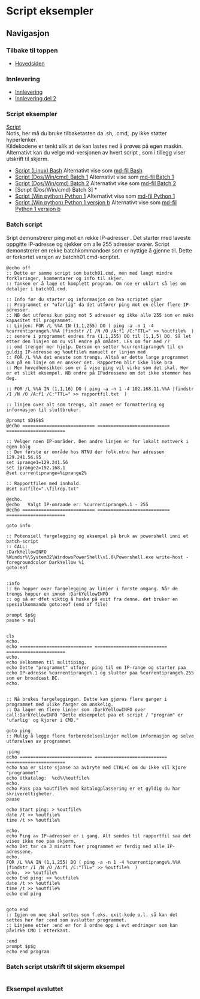# Script eksempler

## Navigasjon
### Tilbake til toppen
- [Hovedsiden](../README.md)
### Innlevering
- [Innlevering](../innlevering/innlevering001.md)
- [Innlevering del 2](../innlevering/innlevering002_lite_tekst_noe_kode.md)
### Script eksempler
[Script](./README.md)  
Notis, her må du bruke tilbaketasten da .sh, .cmd, .py ikke støtter hyperlenker.  
Kildekodene er tenkt slik at de kan lastes ned å prøves på egen maskin.  
Alternativt kan du velge md-versjonen av hvert script , som i tillegg viser utskrift til skjerm.  
- [Script (Linux) Bash](./bash01.sh) Alternativt vise som [md-fil Bash](./bash01_sh.md)  
- [Script (Dos/Win/cmd) Batch 1](./batch01.cmd) Alternativt vise som [md-fil Batch 1](./batch01_cmd.md)   
- [Script (Dos/Win/cmd) Batch 2](./batch02.cmd) Alternativt vise som [md-fil Batch 2](./batch02_cmd.md)  
- [Script (Dos/Win/cmd) Batch 3] *  
- [Script (Win python) Python 1](./python01.py) Alternativt vise som [md-fil Python 1](./python01_py.md)  
- [Script (Win python) Python 1 versjon b](./python01b.py) Alternativt vise som [md-fil Python 1 versjon b](./python01b_py.md)  
<!-- 
- [Script (Linux python) Python 2](./python02.py) NB ikke klar enda 
- [Script (OS uavhengig python) Python 3](./python03.py) NB ikke klar enda 
-->
### Batch script
Sript demonstrerer ping mot en rekke IP-adresser . Det starter med laveste oppgitte IP-adresse og sjekker om alle
255 adresser svarer. Script demonstrerer en rekke batchkommandoer som er nyttige å gjenne til. 
Dette er forkortet versjon av batchh01.cmd-scriptet.
```batch
@echo off
:: Dette er samme script som batch01.cmd, men med langt mindre forklaringer, kommentarer og info til skjer.
:: Tanken er å lage et komplett program. Om noe er uklart så les om detaljer i batch01.cmd.

:: Info før du starter og informasjon om hva scriptet gjør
:: Programmet er "ufarlig" da det utfører ping mot en eller flere IP-adresser.
:: NB det utføres kun ping mot 5 adresser og ikke alle 255 som er maks kapasitet til programmet.
:: Linjen: FOR /L %%A IN (1,1,255) DO ( ping -a -n 1 -4 %currentiprange%.%%A |findstr /I /N /O /A:f1 /C:"TTL=" >> %outfile%  )
:: senere i programmet endres fra (1,1,255) DO til (1,1,5) DO. Så let etter den linjen om du vil endre på omådet. LEs om for med /?
:: omd trenger mer hjelp. Dersom en setter %currentiprange% til en guldig IP-adresse og %outfile% manuelt er linjen med
:: FOR /L %%A det eneste som trengs. Altså er dette lange programmet kun på en linje om en ønsker det. Rapporten blir ikke like bra
:: Men hovedhensikten som er å vise ping vil virke som det skal. Her er et slikt eksempel. NB endre på IPadressene om det ikke stemmer hos deg.

:: FOR /L %%A IN (1,1,16) DO ( ping -a -n 1 -4 102.168.11.%%A |findstr /I /N /O /A:f1 /C:"TTL=" >> rapportfil.txt  )

:: linjen over alt som trengs, alt annet er formattering og informasjon til sluttbruker. 

@prompt $D$G$S
@echo =========================== =========================== ======================

:: Velger noen IP-områder. Den andre linjen er for lokalt nettverk i egen bolg
:: Den første er område hos NTNU der folk.ntnu har adressen 129.241.56.95
set iprange1=129.241.56
set iprange2=192.168.1
@set currentiprange=%iprange2%

:: Rapportfilen med innhold.
@set outfile=".\filrep.txt" 

@echo.
@echo   Valgt IP-omraade er: %currentiprange%.1 - 255
@echo =========================== =========================== ======================

goto info

:: Potensiell fargelegging og eksempel på bruk av powershell inni et batch-script
:: CALL:
:DarkYellowINFO
%Windir%\System32\WindowsPowerShell\v1.0\Powershell.exe write-host -foregroundcolor DarkYellow %1
goto:eof


:info
:: En hopper over fargelegging av linjer i første omgang. Når de trengs hopper en innom :DarkYellowINFO
:: og så er dfet viktig å huske på exit fra denne. det bruker en spesialkommando goto:eof (end of file)

prompt $p$g
pause > nul


cls
echo.
echo =========================== =========================== ======================
echo.
echo Velkommen til mulitiping.
echo Dette "programmet" utforer ping til en IP-range og starter paa 
echo IP-adresse %currentiprange%.1 og slutter paa %currentiprange%.255 som er broadcast BC.
echo.


:: Nå brukes fargeleggingen. Dette kan gjøres flere ganger i programmet med ulike farger om ønskelig.
:: Da lager en flere linjer som :DarkYellowINFO over
call:DarkYellowINFO "Dette eksempelet paa et script / "program" er 'ufarlig' og kjorer i CMD."

goto ping
:: Mulig å legge flere forberedelseslinjer mellom informasjon og selve utførelsen av programmet

:ping
echo =========================== =========================== ======================
echo Naa er siste sjanse aa avbryte med CTRL+C om du ikke vil kjore "programmet"
echo Utkatalog:  %cd%\%outfile%
echo.
echo Pass paa %outfile% med katalogplassering er et gyldig du har skriverettigheter.
pause

echo Start ping: > %outfile%
date /t >> %outfile%
time /t >> %outfile%

echo.
echo Ping av IP-adresser er i gang. Alt sendes til rapportfil saa det vises ikke noe paa skjerm.
echo Det tar ca 3 minutt foer programmet er ferdig med alle IP-adressene.
echo.
FOR /L %%A IN (1,1,255) DO ( ping -a -n 1 -4 %currentiprange%.%%A |findstr /I /N /O /A:f1 /C:"TTL=" >> %outfile%  )
echo.  >> %outfile%
echo End ping: >> %outfile%
date /t >> %outfile%
time /t >> %outfile%
echo end ping 


goto end
:: Igjen om noe skal settes som f.eks. exit-kode o.l. så kan det settes her før :end som avslutter programmet.
:: Linjene etter :end er for å ordne opp i evt endringer som kan påvirke CMD i etterkant.

:end
prompt $p$g
echo end program

```
### Batch script utskrift til skjerm eksempel
```batch
```

### Eksempel avsluttet
